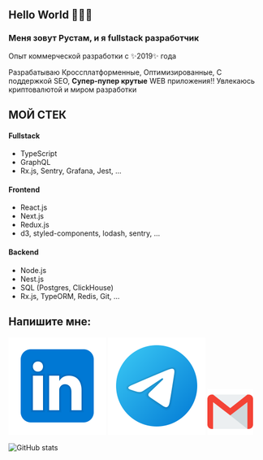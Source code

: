 ## Hello World 👋👋👋
### Меня зовут Рустам, и я fullstack разработчик
Опыт коммерческой разработки с ✨2019✨ года

Разрабатываю Кроссплатформенные, Оптимизированные, С поддержкой SEO, **Супер-пупер крутые** WEB приложения:bangbang: 
Увлекаюсь криптовалютой и миром разработки

## МОЙ СТЕК

#### Fullstack
- TypeScript
- GraphQL
- Rx.js, Sentry, Grafana, Jest, ...

#### Frontend                                       
- React.js
- Next.js
- Redux.js
- d3, styled-components, lodash, sentry, ...

#### Backend
- Node.js
- Nest.js
- SQL (Postgres, ClickHouse)
- Rx.js, TypeORM, Redis, Git, ... 

## Напишите мне:
[<img src="./img/linkedin.svg">](https://www.linkedin.com/in/demru/)
[<img src="./img/telegram.svg">](https://t.me/Rompu/)
[<img src="./img/gmail.svg" width="90px" height="90px">](mailto:rustamdemonov@gmail.com)

![GitHub stats](https://github-readme-stats.vercel.app/api?username=idDemonov&show_icons=true&count_private=true&theme=radical)  
